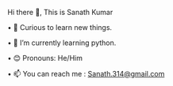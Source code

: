 Hi there 👋, This is Sanath Kumar 

• 👨 Curious to learn new things. 

• 🌱 I’m currently learning python.

• 😊 Pronouns: He/Him

• 📫 You can reach me :
        Sanath.314@gmail.com
